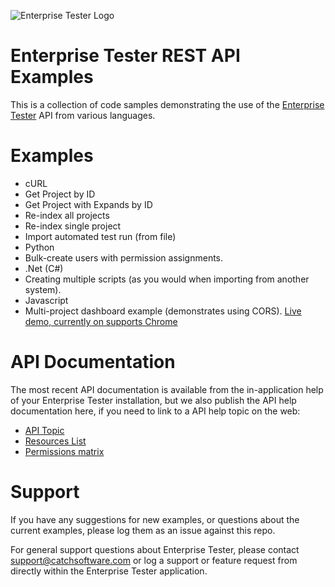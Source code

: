 ![Enterprise Tester Logo][1]

Enterprise Tester REST API Examples
===================================

This is a collection of code samples demonstrating the use of the [Enterprise Tester][6] API from various languages.

Examples
========

* cURL
 * Get Project by ID
 * Get Project with Expands by ID
 * Re-index all projects
 * Re-index single project
 * Import automated test run (from file)
* Python
 * Bulk-create users with permission assignments.
* .Net (C#)
 * Creating multiple scripts (as you would when importing from another system).
* Javascript
 * Multi-project dashboard example (demonstrates using CORS). [Live demo, currently on supports Chrome][7]

API Documentation
=================

The most recent API documentation is available from the in-application help of your Enterprise Tester installation, but we also publish the API help documentation here, if you need to link to a API help topic on the web:

* [API Topic][3]
* [Resources List][4]
* [Permissions matrix][5]

Support
========

If you have any suggestions for new examples, or questions about the current examples, please log them as an issue against this repo.

For general support questions about Enterprise Tester, please contact [support@catchsoftware.com][2] or log a support or feature request from directly within the Enterprise Tester application.


  [1]: http://i.stack.imgur.com/Jmgo8.png
  [2]: mailto:support@catchlimited.com
  [3]: http://dev.enterprisetester.com/help/#API
  [4]: http://dev.enterprisetester.com/help/#API_Resources
  [5]: http://dev.enterprisetester.com/help/#API_Permissions
  [6]: http://www.enterprisetester.com/
  [7]: http://catch-software.github.com/EnterpriseTester-API-Examples/CORS/SimpleDashboard/example.html